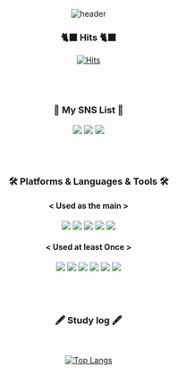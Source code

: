 <div align="center">
  
![header](https://capsule-render.vercel.app/api?type=waving&color=0:09203f,100:537895&height=230&section=header&text=Welcome&fontColor=ffffff&fontSize=70&animation=fadeIn&fontAlignY=38&desc=SoftyChoo's%20GitHub%20Profile&fontAlign=75&descAlign=78)

### 🐈‍⬛ Hits 🐈‍⬛<br>
[![Hits](https://hits.seeyoufarm.com/api/count/incr/badge.svg?url=https%3A%2F%2Fgithub.com%2FSoftyChoo&count_bg=%23537895&title_bg=%23000000&icon=github.svg&icon_color=%23E7E7E7&title=hits&edge_flat=false)](https://hits.seeyoufarm.com)

<br>
<br>

###  🦕 My SNS List 🦕<br>
<a href="https://www.instagram.com/choo_chuu_/" target="_blank"><img src="https://img.shields.io/badge/Instagram-FFF5EE?style=flat-square&logo=Instagram&logoColor=#E4405F"/></a>
<a href="https://softychoo.github.io/" target="_blank"><img src="https://img.shields.io/badge/DevBlog-000000?style=flat-square&logo=Devpost&logoColor=#0A0A0A"/></a>
<a href="mailto:devsoftychoo@gmail.com" target="_blank"><img src="https://img.shields.io/badge/devsoftychoo@gmail.com-02303A?style=flat-square&logo=Gmail&logoColor=white"/></a>

<br>
<br>

### 🛠️ Platforms & Languages & Tools 🛠️
#### < Used as the main ><br>
<img src="https://img.shields.io/badge/Kotlin-7F52FF?style=flat-square&logo=Kotlin&logoColor=white"/>
<img src="https://img.shields.io/badge/Android-3DDC84?style=flat-square&logo=Android&logoColor=white"/>
<img src="https://img.shields.io/badge/AndroidStudio-3DDC84?style=flat-square&logo=AndroidStudio&logoColor=white"/>
<img src="https://img.shields.io/badge/VSCode-007ACC?style=flat-square&logo=visualstudiocode&logoColor=white"/>
<img src="https://img.shields.io/badge/Github-181717?style=flat-square&logo=Github&logoColor=white"/>


#### < Used at least Once ><br>
<img src="https://img.shields.io/badge/Java-000000?style=flat-square&logo=Java&logoColor=white"/>
<img src="https://img.shields.io/badge/C-808080?style=flat-square&logo=C&logoColor=white"/>
<img src="https://img.shields.io/badge/C++-00599C?style=flat-square&logo=cplusplus&logoColor=white"/>
<img src="https://img.shields.io/badge/Flutter-02569B?style=flat-square&logo=Flutter&logoColor=white"/>
<img src="https://img.shields.io/badge/Dart-0175C2?style=flat-square&logo=dart&logoColor=white"/>
<img src="https://img.shields.io/badge/Firebase-FFCA28?style=flat-square&logo=firebase&logoColor=white"/>


<br>

<br>
<br>
<br>

### 🖋️ Study log 🖋️
 
  <br/>
  
[![Top Langs](https://github-readme-stats.vercel.app/api/top-langs/?username=SoftyChoo&layout=compact)](https://github.com/SoftyChoo/github-readme-stats)


<!-- [![SoftyChoo's github stats](https://github-readme-stats.vercel.app/api?username=SoftyChoo&show_icons=true)](https://github.com/SoftyChoo) -->


</div>
